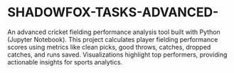# SHADOWFOX-TASKS-ADVANCED-
An advanced cricket fielding performance analysis tool built with Python (Jupyter Notebook). This project calculates player fielding performance scores using metrics like clean picks, good throws, catches, dropped catches, and runs saved. Visualizations highlight top performers, providing actionable insights for sports analytics.

